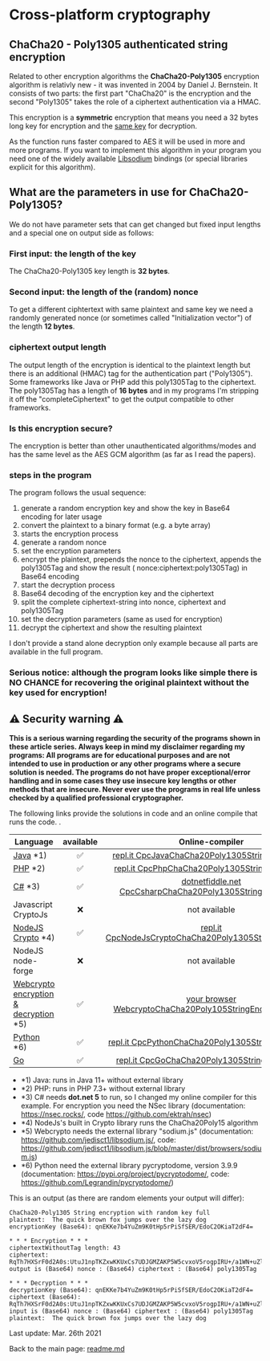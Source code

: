 # Cross-platform cryptography

## ChaCha20 - Poly1305 authenticated string encryption

Related to other encryption algorithms the **ChaCha20-Poly1305** encryption algorithm is relativly new - it was invented in 2004 by Daniel J. Bernstein. It consists of two parts: the first part "ChaCha20" is the encryption and the second "Poly1305" takes the role of a ciphertext authentication via a HMAC.

This encryption is a **symmetric** encryption that means you need a 32 bytes long key for encryption and the <u>same key</u> for decryption.

As the function runs faster compared to AES it will be used in more and more programs. If you want to implement this algorithm in your program you need one of the widely available [Libsodium](libsodium_overview.md) bindings (or special libraries explicit for this algorithm).

## What are the parameters in use for ChaCha20-Poly1305?

We do not have parameter sets that can get changed but fixed input lengths and a special one on output side as follows:

### First input: the length of the key

The ChaCha20-Poly1305 key length is **32 bytes**.

### Second input: the length of the (random) nonce

To get a different ciphtertext with same plaintext and same key we need a randomly generated nonce (or sometimes called "Initialization vector") of the length **12 bytes**.

### ciphertext output length

The output length of the encryption is identical to the plaintext length but there is an additional (HMAC) tag for the authentication part ("Poly1305"). Some frameworks like Java or PHP add this poly1305Tag to the ciphertext. The poly1305Tag has a length of **16 bytes** and in my programs I'm stripping it off the "completeCiphertext" to get the output compatible to other frameworks.

### Is this encryption secure?

The encryption is better than other unauthenticated algorithms/modes and has the same level as  the AES GCM algorithm (as far as I read the papers).

### steps in the program

The program follows the usual sequence:
1. generate a random encryption key and show the key in Base64 encoding for later usage
2. convert the plaintext to a binary format (e.g. a byte array)
3. starts the encryption process
4. generate a random nonce
5. set the encryption parameters
6. encrypt the plaintext, prepends the nonce to the ciphertext, appends the poly1305Tag and show the result ( nonce:ciphertext:poly1305Tag) in Base64 encoding
7. start the decryption process
8. Base64 decoding of the encryption key and the ciphertext
9. split the complete ciphertext-string into nonce, ciphertext and poly1305Tag
10. set the decryption parameters (same as used for encryption)
11. decrypt the ciphertext and show the resulting plaintext

I don't provide a stand alone decryption only example because all parts are available in the full program.

### **Serious notice: although the program looks like simple there is NO CHANCE for recovering the original plaintext without the key used for encryption!**

## :warning: Security warning :warning:

**This is a serious warning regarding the security of the programs shown in these article series.  Always keep in mind my disclaimer regarding my programs: All programs are for educational purposes and are not intended to use in production or any other programs where a  secure solution is needed. The programs do not have proper exceptional/error handling and in some cases they use insecure key lengths or other methods that are insecure. Never ever use the programs in real life unless checked by a qualified professional cryptographer.**

The following links provide the solutions in code and an online compile that runs the code. .

| Language | available | Online-compiler
| ------ | :---: | :----: |
| [Java](../ChaCha20Poly1305StringEncryption/Chacha20Poly1305StringEncryption.java) *1) | :white_check_mark: | [repl.it CpcJavaChaCha20Poly1305StringEncryption](https://repl.it/@javacrypto/CpcJavaChaCha20Poly1305StringEncryption#Main.java/)
| [PHP](../ChaCha20Poly1305StringEncryption/Chacha20Poly1305StringEncryption.php) *2) | :white_check_mark: | [repl.it CpcPhpChaCha20Poly1305StringEncryption](https://repl.it/@javacrypto/CpcPhpChaCha20Poly1305StringEncryption#main.php/)
| [C#](../ChaCha20Poly1305StringEncryption/Chacha20Poly1305StringEncryption.cs) *3) | :white_check_mark: | [dotnetfiddle.net  CpcCsharpChaCha20Poly1305StringEncryption](https://dotnetfiddle.net/LQZybS/)
| Javascript CryptoJs | :x: | not available
| [NodeJS Crypto](../ChaCha20Poly1305StringEncryption/Chacha20Poly1305StringEncryptionNodeJsCrypto.js) *4) | :white_check_mark: | [repl.it CpcNodeJsCryptoChaCha20Poly1305StringEncryption](https://repl.it/@javacrypto/CpcNodeJsCryptoChaCha20Poly1305StringEncryption#index.js/)
| NodeJS node-forge | :x: | not available
| [Webcrypto encryption & decryption](../ChaCha20Poly1305StringEncryption/chacha20poly1305encryptionstring.html) *5) | :white_check_mark: | [your browser WebcryptoChaCha20Poly105StringEncryption.html](http://javacrypto.bplaced.net/cpcjs/chacha20poly1305/chacha20poly1305encryptionstring.html)
| [Python](../ChaCha20Poly1305StringEncryption/Chacha20Poly1305StringEncryption.py) *6) | :white_check_mark: | [repl.it CpcPythonChaCha20Poly1305StringEncryption](https://repl.it/@javacrypto/CpcPythonChaCha20Poly1305StringEncryption#main.py/)
| [Go](../ChaCha20Poly1305StringEncryption/Chacha20Poly1305StringEncryption.go) | :white_check_mark: | [repl.it CpcGoChaCha20Poly1305StringEncryption](https://repl.it/@javacrypto/CpcGoChaCha20Poly1305StringEncryption#main.go/)

* *1) Java: runs in Java 11+ without external library
* *2) PHP: runs in PHP 7.3+ without external library
* *3) C# needs **dot.net 5** to run, so I changed my online compiler for this example. For encryption you need the NSec library (documentation: https://nsec.rocks/, code  https://github.com/ektrah/nsec)
* *4) NodeJs's built in Crypto library runs the ChaCha20Poly15 algorithm
* *5) Webcrypto needs the external library "sodium.js" (documentation: https://github.com/jedisct1/libsodium.js/, code: https://github.com/jedisct1/libsodium.js/blob/master/dist/browsers/sodium.js)
* *6) Python need the external library pycryptodome, version 3.9.9 (documentation: https://pypi.org/project/pycryptodome/, code: https://github.com/Legrandin/pycryptodome/)


This is an output (as there are random elements your output will differ):

```plaintext
ChaCha20-Poly1305 String encryption with random key full
plaintext:  The quick brown fox jumps over the lazy dog
encryptionKey (Base64): qnEKKe7b4YuZm9K0tHp5rPiSfSER/EdoC2OKiaT2dF4=

* * * Encryption * * *
ciphertextWithoutTag length: 43
ciphertext: RqTh7HXSrF0d2A0s:UtuJ1npTKZxwKKUxCs7UDJGMZAKP5W5cvxoV5rogpIRU+/a1WN+uZlfCgg==:RSQxhrNJO+SkE1Cnzpl5Bg==
output is (Base64) nonce : (Base64) ciphertext : (Base64) poly1305Tag

* * * Decryption * * *
decryptionKey (Base64): qnEKKe7b4YuZm9K0tHp5rPiSfSER/EdoC2OKiaT2dF4=
ciphertext (Base64): RqTh7HXSrF0d2A0s:UtuJ1npTKZxwKKUxCs7UDJGMZAKP5W5cvxoV5rogpIRU+/a1WN+uZlfCgg==:RSQxhrNJO+SkE1Cnzpl5Bg==
input is (Base64) nonce : (Base64) ciphertext : (Base64) poly1305Tag
plaintext:  The quick brown fox jumps over the lazy dog

```

Last update: Mar. 26th 2021

Back to the main page: [readme.md](../readme.md)